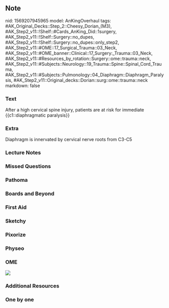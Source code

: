 ## Note
nid: 1569207945965
model: AnKingOverhaul
tags: #AK_Original_Decks::Step_2::Cheesy_Dorian_(M3), #AK_Step2_v11::!Shelf::#Cards_AnKing_Did::1surgery, #AK_Step2_v11::!Shelf::Surgery::no_dupes, #AK_Step2_v11::!Shelf::Surgery::no_dupes::only_step2, #AK_Step2_v11::#OME::17_Surgical_Trauma::03_Neck, #AK_Step2_v11::#OME_banner::Clinical::17_Surgery:_Trauma::03_Neck, #AK_Step2_v11::#Resources_by_rotation::Surgery::ome::trauma::neck, #AK_Step2_v11::#Subjects::Neurology::19_Trauma::Spine::Spinal_Cord_Trauma, #AK_Step2_v11::#Subjects::Pulmonology::04_Diaphragm::Diaphragm_Paralysis, #AK_Step2_v11::Original_decks::Dorian::surg::ome::trauma::neck
markdown: false

### Text
After a high cervical spine injury, patients are at risk for immediate {{c1::diaphragmatic paralysis}}

### Extra
Diaphragm is innervated by cervical nerve roots from C3-C5

### Lecture Notes


### Missed Questions


### Pathoma


### Boards and Beyond


### First Aid


### Sketchy


### Pixorize


### Physeo


### OME
<div class="ome-widget">
  <a href=
  "https://onlinemeded.org/spa/surgery-trauma/neck/acquire?ref=anki">
  <img src="_OME_AnkiFlashcards_Lesson_3.png"></a>
</div>

### Additional Resources


### One by one

